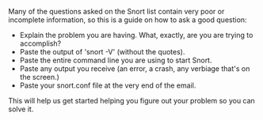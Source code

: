 Many of the questions asked on the Snort list contain very poor or incomplete information, so this is a guide on how to ask a good question:

*	Explain the problem you are having. What, exactly, are you are trying to accomplish?
* Paste the output of 'snort -V' (without the quotes).
*	Paste the entire command line you are using to start Snort.
*	Paste any output you receive (an error, a crash, any verbiage that's on the screen.)	
* Paste your snort.conf file at the very end of the email.

This will help us get started helping you figure out your problem so you can solve it.
